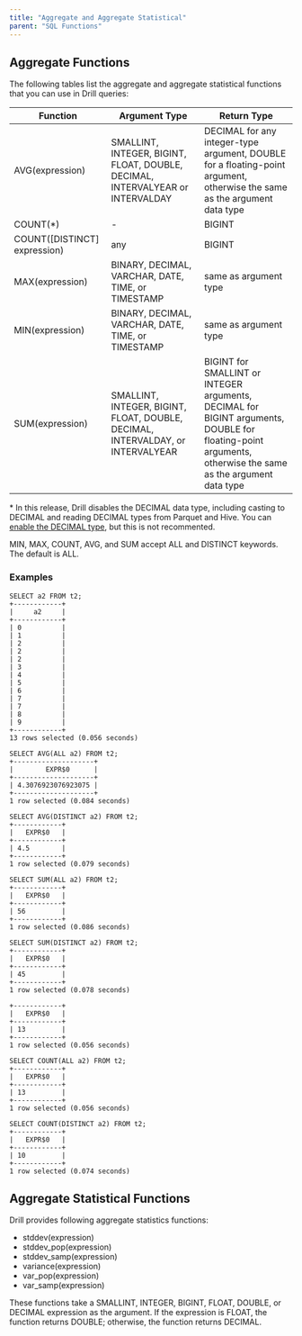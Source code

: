 ```yaml
---
title: "Aggregate and Aggregate Statistical"
parent: "SQL Functions"
---
```


## Aggregate Functions

The following tables list the aggregate and aggregate statistical functions that you can use in 
Drill queries:

**Function** | **Argument Type** | **Return Type**  
  --------   |   -------------   |   -----------
AVG(expression)| SMALLINT, INTEGER, BIGINT, FLOAT, DOUBLE, DECIMAL, INTERVALYEAR or INTERVALDAY| DECIMAL for any integer-type argument, DOUBLE for a floating-point argument, otherwise the same as the argument data type
COUNT(*)| _-_| BIGINT
COUNT([DISTINCT] expression)| any| BIGINT
MAX(expression)| BINARY, DECIMAL, VARCHAR, DATE, TIME, or TIMESTAMP| same as argument type
MIN(expression)| BINARY, DECIMAL, VARCHAR, DATE, TIME, or TIMESTAMP| same as argument type
SUM(expression)| SMALLINT, INTEGER, BIGINT, FLOAT, DOUBLE, DECIMAL, INTERVALDAY, or INTERVALYEAR| BIGINT for SMALLINT or INTEGER arguments, DECIMAL for BIGINT arguments, DOUBLE for floating-point arguments, otherwise the same as the argument data type

\* In this release, Drill disables the DECIMAL data type, including casting to DECIMAL and reading DECIMAL types from Parquet and Hive. You can [enable the DECIMAL type](docs/supported-data-types/#enabling-the-decimal-type), but this is not recommented.

MIN, MAX, COUNT, AVG, and SUM accept ALL and DISTINCT keywords. The default is ALL.

### Examples

    SELECT a2 FROM t2;
    +------------+
    |     a2     |
    +------------+
    | 0          |
    | 1          |
    | 2          |
    | 2          |
    | 2          |
    | 3          |
    | 4          |
    | 5          |
    | 6          |
    | 7          |
    | 7          |
    | 8          |
    | 9          |
    +------------+
    13 rows selected (0.056 seconds)

    SELECT AVG(ALL a2) FROM t2;
    +--------------------+
    |        EXPR$0      |
    +--------------------+
    | 4.3076923076923075 |
    +--------------------+
    1 row selected (0.084 seconds)

    SELECT AVG(DISTINCT a2) FROM t2;
    +------------+
    |   EXPR$0   |
    +------------+
    | 4.5        |
    +------------+
    1 row selected (0.079 seconds)

    SELECT SUM(ALL a2) FROM t2;
    +------------+
    |   EXPR$0   |
    +------------+
    | 56         |
    +------------+
    1 row selected (0.086 seconds)

    SELECT SUM(DISTINCT a2) FROM t2;
    +------------+
    |   EXPR$0   |
    +------------+
    | 45         |
    +------------+
    1 row selected (0.078 seconds)

    +------------+
    |   EXPR$0   |
    +------------+
    | 13         |
    +------------+
    1 row selected (0.056 seconds)

    SELECT COUNT(ALL a2) FROM t2;
    +------------+
    |   EXPR$0   |
    +------------+
    | 13         |
    +------------+
    1 row selected (0.056 seconds)

    SELECT COUNT(DISTINCT a2) FROM t2;
    +------------+
    |   EXPR$0   |
    +------------+
    | 10         |
    +------------+
    1 row selected (0.074 seconds)
  
  
## Aggregate Statistical Functions

Drill provides following aggregate statistics functions:

* stddev(expression) 
* stddev_pop(expression)
* stddev_samp(expression)
* variance(expression)
* var_pop(expression)
* var_samp(expression)
  
These functions take a SMALLINT, INTEGER, BIGINT, FLOAT, DOUBLE, or DECIMAL expression as the argument. If the expression is FLOAT, the function returns  DOUBLE; otherwise, the function returns DECIMAL.